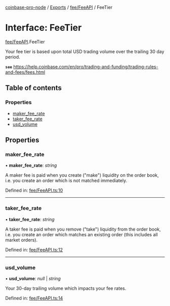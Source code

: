 [coinbase-pro-node](../README.md) / [Exports](../modules.md) / [fee/FeeAPI](../modules/fee_feeapi.md) / FeeTier

# Interface: FeeTier

[fee/FeeAPI](../modules/fee_feeapi.md).FeeTier

Your fee tier is based upon total USD trading volume over the trailing 30 day period.

**`see`** https://help.coinbase.com/en/pro/trading-and-funding/trading-rules-and-fees/fees.html

## Table of contents

### Properties

- [maker\_fee\_rate](fee_feeapi.feetier.md#maker_fee_rate)
- [taker\_fee\_rate](fee_feeapi.feetier.md#taker_fee_rate)
- [usd\_volume](fee_feeapi.feetier.md#usd_volume)

## Properties

### maker\_fee\_rate

• **maker\_fee\_rate**: *string*

A maker fee is paid when you create ("make") liquidity on the order book, i.e. you create an order which is not matched immediately.

Defined in: [fee/FeeAPI.ts:10](https://github.com/bennycode/coinbase-pro-node/blob/760c258/src/fee/FeeAPI.ts#L10)

___

### taker\_fee\_rate

• **taker\_fee\_rate**: *string*

A taker fee is paid when you remove ("take") liquidity from the order book, i.e. you create an order which matches an existing order (this includes all market orders).

Defined in: [fee/FeeAPI.ts:12](https://github.com/bennycode/coinbase-pro-node/blob/760c258/src/fee/FeeAPI.ts#L12)

___

### usd\_volume

• **usd\_volume**: *null* \| *string*

Your 30-day trailing volume which impacts your fee rates.

Defined in: [fee/FeeAPI.ts:14](https://github.com/bennycode/coinbase-pro-node/blob/760c258/src/fee/FeeAPI.ts#L14)
